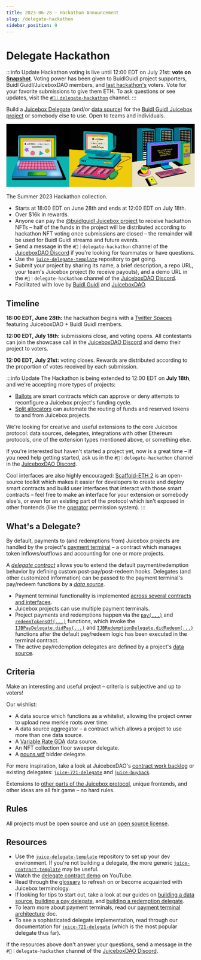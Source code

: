 ```yaml
---
title: 2023-06-28 – Hackathon Announcement
slug: /delegate-hackathon
sidebar_position: 9
---
```


# Delegate Hackathon

:::info Update
Hackathon voting is live until 12:00 EDT on July 21st: **vote on [Snapshot](https://snapshot.org/#/filipv.eth/proposal/0x4a979baa4bce5ea5e0a289f6a6f83b6a4b60f32816283e689019e707f74149a3)**. Voting power has been given to BuidlGuidl project supporters, Buidl Guidl/JuiceboxDAO members, and [last hackathon's](/hackathon/) voters. Vote for your favorite submissions to give them ETH. To ask questions or see updates, visit the [`#🏰｜delegate-hackathon`](https://discord.com/invite/juicebox) channel.
:::

Build a [Juicebox Delegate](/docs/dev/v3/learn/glossary/delegate.md) (and/or [data source](/docs/dev/v3/learn/glossary/data-source.md)) for the [Buidl Guidl Juicebox project](https://juicebox.money/@buidlguidl) or somebody else to use. Open to teams and individuals.

![](hackathon-nfts.webp)
<p class="subtitle">The Summer 2023 Hackathon collection.</p>

- Starts at 18:00 EDT on June 28th and ends at 12:00 EDT on July 18th.
- Over $16k in rewards.
- Anyone can pay the [@buidlguidl Juicebox project](https://juicebox.money/@buidlguidl) to receive hackathon NFTs – half of the funds in the project will be distributed according to hackathon NFT voting once submissions are closed – the remainder will be used for Buidl Guidl streams and future events.
- Send a message in the `#🏰｜delegate-hackathon` channel of the [JuiceboxDAO Discord](https://discord.gg/juicebox) if you're looking for teammates or have questions.
- Use the [`juice-delegate-template`](https://github.com/mejango/juice-delegate-template) repository to get going.
- Submit your project by sharing its name, a brief description, a repo URL, your team's Juicebox project (to receive payouts), and a demo URL in the `#🏰｜delegate-hackathon` channel of the [JuiceboxDAO Discord](https://discord.gg/juicebox).
- Facilitated with love by [Buidl Guidl](https://buidlguidl.com/) and [JuiceboxDAO](/dao/).

## Timeline

**18:00 EDT, June 28th:** the hackathon begins with a [Twitter Spaces](https://twitter.com/i/spaces/1BdGYyYqwdEGX) featuring JuiceboxDAO + Buidl Guidl members.

**12:00 EDT, July 18th:** submissions close, and voting opens. All contestants can join the showcase call in the [JuiceboxDAO Discord](https://discord.gg/juicebox) and demo their project to voters.

**12:00 EDT, July 21st:** voting closes. Rewards are distributed according to the proportion of votes received by each submission.

:::info Update
The Hackathon is being extended to 12:00 EDT on **July 18th**, and we're accepting more types of projects:

- [Ballots](/docs/dev/v3/build/treasury-extensions/ballot.md) are smart contracts which can approve or deny attempts to reconfigure a Juicebox project's funding cycle.
- [Split allocators](/docs/dev/v3/build/treasury-extensions/split-allocator.md) can automate the routing of funds and reserved tokens to and from Juicebox projects.

We're looking for creative and useful extensions to the core Juicebox protocol: data sources, delegates, integrations with other Ethereum protocols, one of the extension types mentioned above, or something else.

If you're interested but haven't started a project yet, now is a great time – if you need help getting started, ask us in the `#🏰｜delegate-hackathon` channel in the [JuiceboxDAO Discord](https://discord.gg/juicebox).

Cool interfaces are also highly encouraged: [Scaffold-ETH 2](https://github.com/scaffold-eth/scaffold-eth-2) is an open-source toolkit which makes it easier for developers to create and deploy smart contracts and build user interfaces that interact with those smart contracts – feel free to make an interface for your extension or somebody else's, or even for an existing part of the protocol which isn't exposed in other frontends (like the [operator](/docs/dev/v3/build/namespace.md#operator-permissions) permission system).
:::

## What's a Delegate?

By default, payments to (and redemptions from) Juicebox projects are handled by the project's [payment terminal](/docs/dev/v3/learn/glossary/payment-terminal.md) – a contract which manages token inflows/outflows and accounting for one or more projects.

A [*delegate contract*](/docs/dev/v3/learn/glossary/delegate.md) allows you to extend the default payment/redemption behavior by defining custom post-pay/post-redeem hooks. Delegates (and other customized information) can be passed to the payment terminal's pay/redeem functions by a [*data source*](/docs/dev/v3/learn/glossary/data-source.md).

- Payment terminal functionality is implemented [across several contracts and interfaces](/docs/dev/v3/learn/architecture/terminals.md).
- Juicebox projects can use multiple payment terminals.
- Project payments and redemptions happen via the [`pay(...)`](/docs/dev/v3/api/contracts/or-payment-terminals/or-abstract/jbpayoutredemptionpaymentterminal3_1.md#pay) and [`redeemTokensOf(...)`](/docs/dev/v3/api/contracts/or-payment-terminals/or-abstract/jbpayoutredemptionpaymentterminal3_1.md#redeemtokensof) functions, which invoke the [`IJBPayDelegate.didPay(...)`](/docs/dev/v3/api/interfaces/ijbpaydelegate.md) and [`IJBRedemptionDelegate.didRedeem(...)`](/docs/dev/v3/api/interfaces/ijbredemptiondelegate.md) functions after the default pay/redeem logic has been executed in the terminal contract.
- The active pay/redemption delegates are defined by a project's [data source](/docs/dev/v3/learn/glossary/data-source.md).

## Criteria

Make an interesting and useful project – criteria is subjective and up to voters!

Our wishlist:

- A data source which functions as a whitelist, allowing the project owner to upload new merkle roots over time.
- A data source aggregator – a contract which allows a project to use more than one data source.
- A [Variable Rate GDA](https://www.paradigm.xyz/2022/08/vrgda) data source.
- An NFT collection floor sweeper delegate.
- A [nouns.wtf](https://nouns.wtf/) bidder delegate.

For more inspiration, take a look at JuiceboxDAO's [contract work backlog](https://github.com/orgs/jbx-protocol/projects/5/views/2) or existing delegates: [`juice-721-delegate`](/docs/dev/v3/extensions/juice-721-delegate/README.md) and [`juice-buyback`](https://github.com/jbx-protocol/juice-buyback).

Extensions to [other parts of the Juicebox protocol](/docs/dev/v3/build/treasury-extensions/README.md), unique frontends, and other ideas are all fair game – no hard rules.

## Rules

All projects must be open source and use an [open source license](https://opensource.org/licenses).

## Resources

- Use the [`juice-delegate-template`](https://github.com/mejango/juice-delegate-template) repository to set up your dev environment. If you're not building a delegate, the more generic [`juice-contract-template`](https://github.com/jbx-protocol/juice-contract-template) may be useful.
- Watch the [delegate contract demo](https://youtu.be/GKI_fbxkg44) on YouTube.
- Read through the [glossary](/docs/dev/v3/learn/glossary/README.md) to refresh on or become acquainted with Juicebox terminology.
- If looking for tips to start out, take a look at our guides on [building a data source](/docs/dev/v3/build/treasury-extensions/data-source.md), [building a pay delegate](/docs/dev/v3/build/treasury-extensions/pay-delegate.md), and [building a redemption delegate](/docs/dev/v3/build/treasury-extensions/redemption-delegate.md).
- To learn more about payment terminals, read our [payment terminal architecture](/docs/dev/v3/learn/architecture/terminals.md) doc.
- To see a sophisticated delegate implementation, read through our documentation for [`juice-721-delegate`](/docs/dev/v3/extensions/juice-721-delegate/README.md) (which is the most popular delegate thus far).

If the resources above don't answer your questions, send a message in the `#🏰｜delegate-hackathon` channel of the [JuiceboxDAO Discord](https://discord.gg/juicebox).
